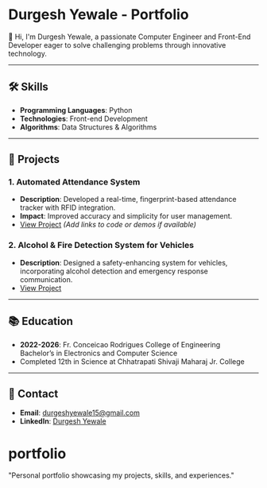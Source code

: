 # Durgesh Yewale - Portfolio

👋 Hi, I'm Durgesh Yewale, a passionate Computer Engineer and Front-End Developer eager to solve challenging problems through innovative technology.

---

## 🛠️ Skills
- **Programming Languages**: Python
- **Technologies**: Front-end Development
- **Algorithms**: Data Structures & Algorithms

---

## 📂 Projects
### 1. Automated Attendance System
- **Description**: Developed a real-time, fingerprint-based attendance tracker with RFID integration.
- **Impact**: Improved accuracy and simplicity for user management.
- [View Project](#) *(Add links to code or demos if available)*

### 2. Alcohol & Fire Detection System for Vehicles
- **Description**: Designed a safety-enhancing system for vehicles, incorporating alcohol detection and emergency response communication.
- [View Project](#)

---

## 📚 Education
- **2022-2026**: Fr. Conceicao Rodrigues College of Engineering  
  Bachelor’s in Electronics and Computer Science
- Completed 12th in Science at Chhatrapati Shivaji Maharaj Jr. College

---

## 📧 Contact
- **Email**: [durgeshyewale15@gmail.com](mailto:durgeshyewale15@gmail.com)
- **LinkedIn**: [Durgesh Yewale](https://www.linkedin.com/in/durgeshyewale)

# portfolio
"Personal portfolio showcasing my projects, skills, and experiences."
